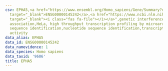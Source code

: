 ```yaml
---
csv: EPHA5,<a href="https://www.ensembl.org/Homo_sapiens/Gene/Summary?db=core;g=ENSG00000145242"
  target="_blank">ENSG00000145242</a>,<a href="https://www.ncbi.nlm.nih.gov/pubmed/17216044"
  target="_blank"><i class="fas fa-file"></i></a>",genetic interference,functional
  association,HeLa, high throughput transcription profiling by microarray,nucleotide
  sequence identification,nucleotide sequence identification,transcriptional regulation,down-regulates
  activity
data_alias: EPHA5
data_id: ENSG00000145242
data_numevidence: 1
data_species: Homo sapiens
data_taxid: '9606'
title: EPHA5
---
```

